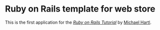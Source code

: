 # Ruby on Rails template for web store

This is the first application for the
[*Ruby on Rails Tutorial*](http://railstutorial.org/)
by [Michael Hartl](http://michaelhartl.com/).

